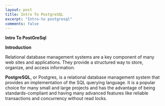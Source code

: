 ```yaml
---
layout: post
title: Intro To PostgreSQL
excerpt: "Intro-to postgresql"
comments: false
---
```


**Intro To PostGreSql**

**Introduction**

Relational database management systems are a key component of many web sites and applications. They provide a structured way to store, organize, and access information.

**PostgreSQL**, or Postgres, is a relational database management system that provides an implementation of the SQL querying language. It is a popular choice for many small and large projects and has the advantage of being standards-compliant and having many advanced features like reliable transactions and concurrency without read locks.